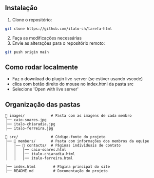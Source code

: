 ## Instalação

1. Clone o repositório:
```bash
git clone https://github.com/italo-ch/tarefa-html
```
2. Faça as modificações necessárias
3. Envie as alterações para o repositório remoto:
```bash
git push origin main
```

## Como rodar localmente

- Faz o download do plugin live-server (se estiver usando vscode)
- clica com botão direito do mouse no index.html da pasta src
- Selecione 'Open with live server'

## Organização das pastas

```  
📂 images/            # Pasta com as imagens de cada membro  
│── caio-soares.jpg  
│── italo-chiaradia.jpg  
│── italo-ferreira.jpg  

📂 src/               # Código-fonte do projeto  
│── 📂 members/       # Pasta com informações dos membros da equipe  
│   │── 📂 contacts/  # Páginas individuais de contato  
│   │   │── caio-soares.html  
│   │   │── italo-chiaradia.html  
│   │   │── italo-ferreira.html  

│── index.html        # Página principal do site  
│── README.md         # Documentação do projeto  
```  
